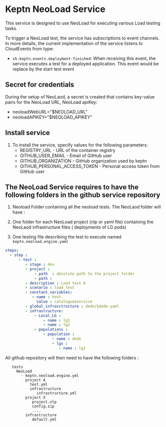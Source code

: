 # Keptn NeoLoad Service

This service is designed to use NeoLoad for executing various Load testing tasks. 

To trigger a NeoLoad test, the service has subscriptions to event channels. In more details, the current implementation of the service listens to CloudEvents from type:
* `sh.keptn.events.deployment-finished`: When receiving this event, the service executes a test for a deployed application. This event would be replace by the start test event

## Secret for credentials
During the setup of NeoLaod, a secret is created that contains key-value pairs for the NeoLoad  URL, NeoLoad apiKey:
* neoloadWebURL="$NEOLOAD_URL" 
* neoloadAPIKEY="$NEOLOAD_APIKEY" 



## Install service <a id="install"></a>

1. To install the service, specify values for the following parameters:
    * REGISTRY_URL - URL of the container registry
    * GITHUB_USER_EMAIL - Email of GitHub user
    * GITHUB_ORGANIZATION - GitHub organization used by keptn
    * GITHUB_PERSONAL_ACCESS_TOKEN - Personal access token from GitHub user



## The NeoLoad Service requires to have the following folders in the github service repository

1. Neoload Folder containing all the neoload tests. The NeoLaod folder will have :

1. One folder for each NeoLoad project  (nlp or yaml file) containing the NeoLaod infrastructure files ( deployments of LG pods)

1. One testing file describing the test to execute named `keptn.neoload.engine.yaml`

```yaml
steps:
  - step :
      - test :
         - stage : dev
         - project :
             - path  : absolute path to the project folder
             - path :
         - description : Load test A
         - scenario : load_test
         - constant_variables:
            - name : host
              value : catalogueèservice
         - global_infrasctructure : dede/§dede.yaml
         - infrastructure:
             - Local_LG :
                 - name : lg1
                 - name : lg2
             - populations :
                 - population :
                     - name : dede
                     - lgs :
                        - name : lg1
 ```

  All github repository will then need to have the following folders :
  ```
     tests
       NeoLoad
         - keptn.neoload.engine.yml
           project A
             test.yml
             infrastructure
                infrastructure.yml
           project X
              project.nlp
              config.zip
              ....
           infrastructure
              default.yml
   ``` 

